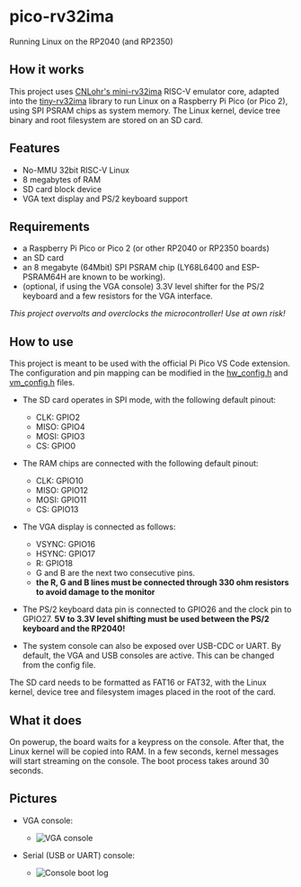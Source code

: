 # pico-rv32ima
Running Linux on the RP2040 (and RP2350)

## How it works
This project uses [CNLohr's mini-rv32ima](https://github.com/cnlohr/mini-rv32ima) RISC-V emulator core, adapted into the [tiny-rv32ima](https://github.com/tvlad1234/tiny-rv32ima) library to run Linux on a Raspberry Pi Pico (or Pico 2), using SPI PSRAM chips as system memory. The Linux kernel, device tree binary and root filesystem are stored on an SD card.

## Features
- No-MMU 32bit RISC-V Linux
- 8 megabytes of RAM
- SD card block device
- VGA text display and PS/2 keyboard support

## Requirements 
- a Raspberry Pi Pico or Pico 2 (or other RP2040 or RP2350 boards)
- an SD card
- an 8 megabyte (64Mbit) SPI PSRAM chip (LY68L6400 and ESP-PSRAM64H are known to be working).
- (optional, if using the VGA console) 3.3V level shifter for the PS/2 keyboard and a few resistors for the VGA interface.

_This project overvolts and overclocks the microcontroller! Use at own risk!_

## How to use
This project is meant to be used with the official Pi Pico VS Code extension.
The configuration and pin mapping can be modified in the [hw_config.h](pico-rv32ima/hw_config.h) and [vm_config.h](pico-rv32ima/vm_config.h) files.

- The SD card operates in SPI mode, with the following default pinout:
    - CLK: GPIO2
    - MISO: GPIO4
    - MOSI: GPIO3
    - CS: GPIO0

- The RAM chips are connected with the following default pinout:
    - CLK: GPIO10
    - MISO: GPIO12
    - MOSI: GPIO11
    - CS: GPIO13

- The VGA display is connected as follows:
    - VSYNC: GPIO16
    - HSYNC: GPIO17
    - R: GPIO18
    - G and B are the next two consecutive pins.
    - **the R, G and B lines must be connected through 330 ohm resistors to avoid damage to the monitor**

- The PS/2 keyboard data pin is connected to GPIO26 and the clock pin to GPIO27. **5V to 3.3V level shifting must be used between the PS/2 keyboard and the RP2040!**

- The system console can also be exposed over USB-CDC or UART. By default, the VGA and USB consoles are active. This can be changed from the config file.

The SD card needs to be formatted as FAT16 or FAT32, with the Linux kernel, device tree and filesystem images placed in the root of the card.

## What it does
On powerup, the board waits for a keypress on the console. After that, the Linux kernel will be copied into RAM. In a few seconds, kernel messages will start streaming on the console. The boot process takes around 30 seconds. 

## Pictures
- VGA console:
    - ![VGA console](pictures/vga.jpg)

- Serial (USB or UART) console:
    - ![Console boot log](pictures/screenshot.jpg)
